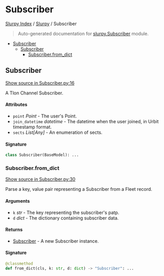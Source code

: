 # Subscriber

[Slurpy Index](../README.md#slurpy-index) / [Slurpy](./index.md#slurpy) / Subscriber

> Auto-generated documentation for [slurpy.Subscriber](../../slurpy/Subscriber.py) module.

- [Subscriber](#subscriber)
  - [Subscriber](#subscriber-1)
    - [Subscriber.from_dict](#subscriberfrom_dict)

## Subscriber

[Show source in Subscriber.py:16](../../slurpy/Subscriber.py#L16)

A Tlon Channel Subscriber.

#### Attributes

- `point` *Point* - The user's Point.
- `join_datetime` *datetime* - The datetime when the user joined, in Urbit timestamp format.
- `sects` *List[Any]* - An enumeration of sects.

#### Signature

```python
class Subscriber(BaseModel): ...
```

### Subscriber.from_dict

[Show source in Subscriber.py:30](../../slurpy/Subscriber.py#L30)

Parse a key, value pair representing a Subscriber from a Fleet record.

#### Arguments

- `k` *str* - The key representing the subscriber's patp.
- `d` *dict* - The dictionary containing subscriber data.

#### Returns

- [Subscriber](#subscriber) - A new Subscriber instance.

#### Signature

```python
@classmethod
def from_dict(cls, k: str, d: dict) -> "Subscriber": ...
```